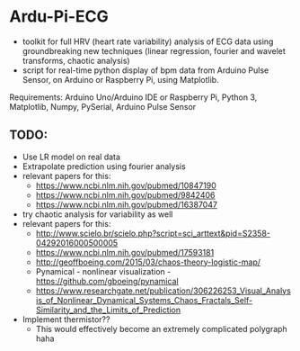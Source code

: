 # Ardu-Pi-ECG
- toolkit for full HRV (heart rate variability) analysis of ECG data using groundbreaking new techniques (linear regression, fourier and wavelet transforms, chaotic analysis)
- script for real-time python display of bpm data from Arduino Pulse Sensor, on Arduino or Raspberry Pi, using Matplotlib.

Requirements: Arduino Uno/Arduino IDE or Raspberry Pi, Python 3, Matplotlib, Numpy, PySerial, Arduino Pulse Sensor
## TODO:
- Use LR model on real data
- Extrapolate prediction using fourier analysis
- relevant papers for this:
  - https://www.ncbi.nlm.nih.gov/pubmed/10847190
  - https://www.ncbi.nlm.nih.gov/pubmed/9842406
  - https://www.ncbi.nlm.nih.gov/pubmed/16387047
- try chaotic analysis for variability as well
- relevant papers for this:
  - http://www.scielo.br/scielo.php?script=sci_arttext&pid=S2358-04292016000500005
  - https://www.ncbi.nlm.nih.gov/pubmed/17593181
  - http://geoffboeing.com/2015/03/chaos-theory-logistic-map/
  - Pynamical - nonlinear visualization - https://github.com/gboeing/pynamical
  - https://www.researchgate.net/publication/306226253_Visual_Analysis_of_Nonlinear_Dynamical_Systems_Chaos_Fractals_Self-Similarity_and_the_Limits_of_Prediction
- Implement thermistor??
  - This would effectively become an extremely complicated polygraph haha
